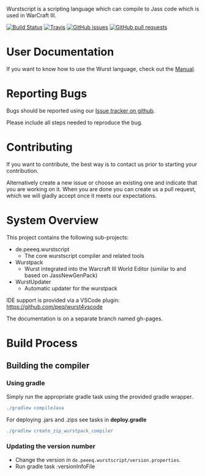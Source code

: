 Wurstscript is a scripting language which can compile to Jass code which is used in WarCraft III.

[![Build Status](http://peeeq.de/hudson/job/Wurst/badge/icon)](http://peeeq.de/hudson/job/Wurst/)
[![Travis](https://img.shields.io/travis/wurstscript/WurstScript.svg)]()
[![GitHub issues](https://img.shields.io/github/issues/wurstscript/WurstScript.svg)]()
[![GitHub pull requests](https://img.shields.io/github/issues-pr/wurstscript/WurstScript.svg)]()


User Documentation
==================

If you want to know how to use the Wurst language, check out the [Manual](https://wurstscript.github.io/WurstScript/manual.html).


Reporting Bugs
==============

Bugs should be reported using our [Issue tracker on github](https://github.com/wurstscript/WurstScript/issues).

Please include all steps needed to reproduce the bug.

Contributing
============

If you want to contribute, the best way is to contact us prior to starting your contribution.

Alternatively create a new issue or choose an existing one and indicate that you are working on it. 
When you are done you can create us a pull request, which we will gladly accept once it meets our expectations.


System Overview
===============

This project contains the following sub-projects:

- de.peeeq.wurstscript
	- The core wurstscript compiler and related tools
- Wurstpack
	- Wurst integrated into the Warcraft III World Editor (similar to and based on JassNewGenPack)
- WurstUpdater
	- Automatic updater for the wurstpack

IDE support is provided via a VSCode plugin: https://github.com/peq/wurst4vscode

The documentation is on a separate branch named gh-pages.
	

Build Process
================

## Building the compiler

### Using gradle

Simply run the appropriate gradle task using the provided gradle wrapper.

```gradle
./gradlew compileJava
```

For deploying .jars and .zips see tasks in **deploy.gradle**

```gradle
./gradlew create_zip_wurstpack_compiler
```

### Updating the version number

- Change the version in `de.peeeq.wurstscript/version.properties`.
- Run gradle task :versionInfoFile






	
